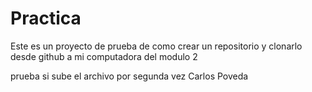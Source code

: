# Practica 
Este es un proyecto de prueba de como crear un repositorio y clonarlo desde github a mi computadora del modulo 2

prueba si sube el archivo por segunda vez
Carlos Poveda